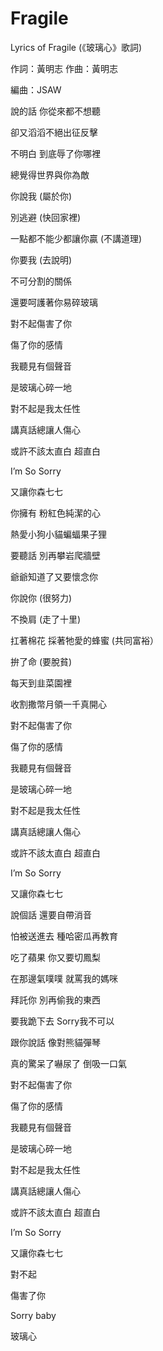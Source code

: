 # Fragile
Lyrics of Fragile (《玻璃心》歌詞)

作詞：黃明志   作曲：黃明志

編曲：JSAW

說的話 你從來都不想聽

卻又滔滔不絕出征反擊

不明白 到底辱了你哪裡

總覺得世界與你為敵

你說我 (屬於你)

別逃避 (快回家裡)

一點都不能少都讓你贏 (不講道理)

你要我 (去說明)

不可分割的關係

還要呵護著你易碎玻璃

對不起傷害了你

傷了你的感情

我聽見有個聲音

是玻璃心碎一地

對不起是我太任性

講真話總讓人傷心

或許不該太直白 超直白

I’m So Sorry

又讓你森七七

你擁有 粉紅色純潔的心

熱愛小狗小貓蝙蝠果子狸

要聽話 別再攀岩爬牆壁

爺爺知道了又要懷念你

你說你 (很努力)

不換肩 (走了十里)

扛著棉花 採著牠愛的蜂蜜 (共同富裕）

拚了命 (要脫貧)

每天到韭菜園裡

收割撒幣月領一千真開心

對不起傷害了你

傷了你的感情

我聽見有個聲音

是玻璃心碎一地

對不起是我太任性

講真話總讓人傷心

或許不該太直白 超直白

I’m So Sorry

又讓你森七七

說個話 還要自帶消音

怕被送進去 種哈密瓜再教育

吃了蘋果 你又要切鳳梨

在那邊氣噗噗 就罵我的媽咪

拜託你 別再偷我的東西

要我跪下去 Sorry我不可以

跟你說話 像對熊貓彈琴

真的驚呆了嚇尿了 倒吸一口氣

對不起傷害了你

傷了你的感情

我聽見有個聲音

是玻璃心碎一地

對不起是我太任性

講真話總讓人傷心

或許不該太直白 超直白

I’m So Sorry

又讓你森七七

對不起

傷害了你

Sorry baby

玻璃心

